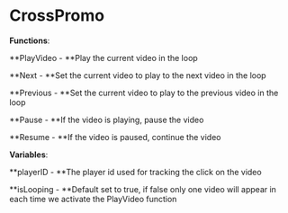 # CrossPromo

**Functions**:

**PlayVideo - **Play the current video in the loop

**Next - **Set the current video to play to the next video in the loop

**Previous - **Set the current video to play to the previous video in the loop

**Pause - **If the video is playing, pause the video

**Resume - **If the video is paused, continue the video

****Variables****:

**playerID - **The player id used for tracking the click on the video

**isLooping - **Default set to true, if false only one video will appear in each time we activate the PlayVideo function
